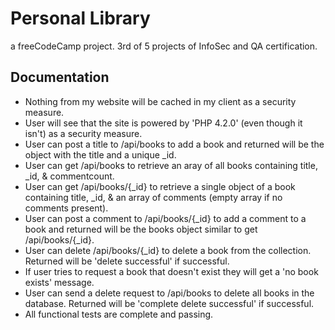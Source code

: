 # Personal Library
a freeCodeCamp project. 3rd of 5 projects of InfoSec and QA certification.</br>
## Documentation
* Nothing from my website will be cached in my client as a security measure.
* User will see that the site is powered by 'PHP 4.2.0' (even though it isn't) as a security measure.
* User can post a title to /api/books to add a book and returned will be the object with the title and a unique _id.
* User can get /api/books to retrieve an aray of all books containing title, _id, & commentcount.
* User can get /api/books/{_id} to retrieve a single object of a book containing title, _id, & an array of comments (empty array if no comments present).
* User can post a comment to /api/books/{_id} to add a comment to a book and returned will be the books object similar to get /api/books/{_id}.
* User can delete /api/books/{_id} to delete a book from the collection. Returned will be 'delete successful' if successful.
* If user tries to request a book that doesn't exist they will get a 'no book exists' message.
* User can send a delete request to /api/books to delete all books in the database. Returned will be 'complete delete successful' if successful.
* All functional tests are complete and passing.
